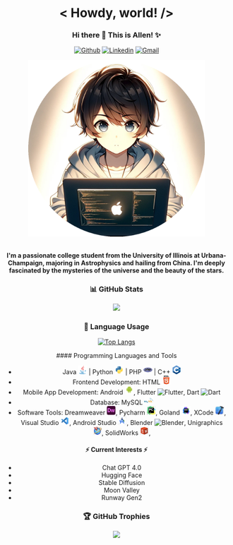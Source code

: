 <div align="center">

# < Howdy, world! />

### Hi there 👋 This is Allen! ✨

[![Github](https://img.shields.io/badge/-Github-000?style=flat&logo=Github&logoColor=white)](https://github.com/AllenWn)
[![Linkedin](https://img.shields.io/badge/-LinkedIn-blue?style=flat&logo=Linkedin&logoColor=white)](https://www.linkedin.com/in/宁-魏-94a028286/)
[![Gmail](https://img.shields.io/badge/-Gmail-c14438?style=flat&logo=Gmail&logoColor=white)](mailto:allenwei0503@gmail.com)

<img src="https://github.com/AllenWn/AllenWn/blob/main/image/profile.png" width="400" height="400" />
<br>
<br>
<p><b>I'm a passionate college student from the University of Illinois at Urbana-Champaign, majoring in Astrophysics and hailing from China. I'm deeply fascinated by the mysteries of the universe and the beauty of the stars.</b></p>

</div>

<div align="center">

### 📊 GitHub Stats

<img src="https://github-readme-stats.vercel.app/api?username=AllenWn&show_icons=true&theme=radical" />

### 🌟 Language Usage

[![Top Langs](https://github-readme-stats.vercel.app/api/top-langs/?username=AllenWn&layout=compact)](https://github.com/anuraghazra/github-readme-stats)

</div>

<div align="center">
#### Programming Languages and Tools

- Java <img src="https://raw.githubusercontent.com/devicons/devicon/master/icons/java/java-original.svg" alt="Java" width="20" height="20" /> | Python <img src="https://raw.githubusercontent.com/devicons/devicon/master/icons/python/python-original.svg" alt="Python" width="20" height="20" /> | PHP <img src="https://raw.githubusercontent.com/devicons/devicon/master/icons/php/php-original.svg" alt="PHP" width="20" height="20" /> | C++ <img src="https://raw.githubusercontent.com/devicons/devicon/master/icons/cplusplus/cplusplus-original.svg" alt="C++" width="20" height="20" />
- Frontend Development: HTML <img src="https://raw.githubusercontent.com/devicons/devicon/master/icons/html5/html5-original-wordmark.svg" alt="HTML5" width="20" height="20" />
- Mobile App Development: Android <img src="https://raw.githubusercontent.com/devicons/devicon/master/icons/android/android-original-wordmark.svg" alt="Android" width="20" height="20" />, Flutter <img src="https://www.vectorlogo.zone/logos/flutterio/flutterio-icon.svg" alt="Flutter" width="20" height="20" />, Dart <img src="https://www.vectorlogo.zone/logos/dartlang/dartlang-icon.svg" alt="Dart" width="20" height="20" />
- Database: MySQL <img src="https://raw.githubusercontent.com/devicons/devicon/master/icons/mysql/mysql-original-wordmark.svg" alt="MySQL" width="20" height="20" />
- Software Tools: Dreamweaver <img src="https://github.com/AllenWn/AllenWn/blob/main/image/dw.png" alt="Dreamweaver" width="20" height="20" />, Pycharm <img src="https://github.com/AllenWn/AllenWn/blob/main/image/pycharm.png" alt="Pycharm" width="20" height="20" />, Goland <img src="https://github.com/AllenWn/AllenWn/blob/main/image/goland.png" alt="Goland" width="20" height="20" />, XCode <img src="https://github.com/AllenWn/AllenWn/blob/main/image/xcode.png" alt="XCode" width="20" height="20" />, Visual Studio <img src="https://github.com/AllenWn/AllenWn/blob/main/image/visual%20studio.png" alt="Visual Studio" width="20" height="20" />, Android Studio <img src="https://github.com/AllenWn/AllenWn/blob/main/image/android%20studio.png" alt="Android Studio" width="20" height="20" />, Blender <img src="https://download.blender.org/branding/community/blender_community_badge_white.svg" alt="Blender" width="20" height="20" />, Unigraphics <img src="https://github.com/AllenWn/AllenWn/blob/main/image/nx.png" alt="Unigraphics" width="20" height="20" />, SolidWorks <img src="https://github.com/AllenWn/AllenWn/blob/main/image/sw.png" alt="SolidWorks" width="20" height="20" />, 

#### ⚡ Current Interests ⚡

- Chat GPT 4.0
- Hugging Face
- Stable Diffusion
- Moon Valley
- Runway Gen2

### 🏆 GitHub Trophies

<img src="https://github-profile-trophy.vercel.app/?username=AllenWn" />

</div>
